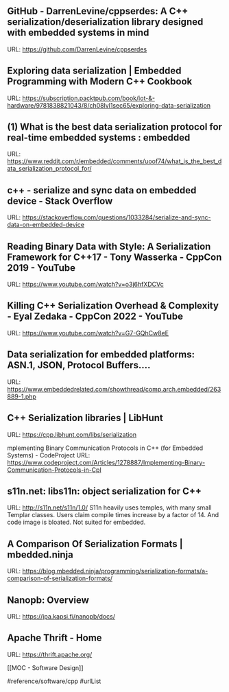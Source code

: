 

## GitHub - DarrenLevine/cppserdes: A C++ serialization/deserialization library designed with embedded systems in mind
URL: https://github.com/DarrenLevine/cppserdes
## Exploring data serialization | Embedded Programming with Modern C++ Cookbook
URL: https://subscription.packtpub.com/book/iot-&-hardware/9781838821043/8/ch08lvl1sec65/exploring-data-serialization
## (1) What is the best data serialization protocol for real-time embedded systems : embedded
URL: https://www.reddit.com/r/embedded/comments/uoof74/what_is_the_best_data_serialization_protocol_for/

## c++ - serialize and sync data on embedded device - Stack Overflow
URL: https://stackoverflow.com/questions/1033284/serialize-and-sync-data-on-embedded-device
## Reading Binary Data with Style: A Serialization Framework for C++17 - Tony Wasserka - CppCon 2019 - YouTube
URL: https://www.youtube.com/watch?v=o3j6hfXDCVc
## Killing C++ Serialization Overhead & Complexity - Eyal Zedaka - CppCon 2022 - YouTube
URL: https://www.youtube.com/watch?v=G7-GQhCw8eE
## Data serialization for embedded platforms: ASN.1, JSON, Protocol Buffers....
URL: https://www.embeddedrelated.com/showthread/comp.arch.embedded/263889-1.php
## C++ Serialization libraries | LibHunt
URL: https://cpp.libhunt.com/libs/serialization

mplementing Binary Communication Protocols in C++ (for Embedded Systems) - CodeProject
URL: https://www.codeproject.com/Articles/1278887/Implementing-Binary-Communication-Protocols-in-Cpl

## s11n.net: libs11n: object serialization for C++
URL: http://s11n.net/s11n/1.0/
S11n heavily uses temples,  with many small Templar classes.   Users claim compile times increase by a factor of 14.  And code image is bloated.   Not suited for embedded. 

## A Comparison Of Serialization Formats | mbedded.ninja
URL: https://blog.mbedded.ninja/programming/serialization-formats/a-comparison-of-serialization-formats/


## Nanopb: Overview
URL: https://jpa.kapsi.fi/nanopb/docs/

## Apache Thrift - Home
URL: https://thrift.apache.org/

[[MOC - Software Design]]

#reference/software/cpp
#urlList